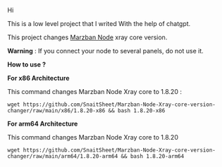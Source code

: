 Hi

This is a low level project that I writed With the help of chatgpt.

This project changes [Marzban Node](https://github.com/Gozargah/Marzban-node) xray core version.

**Warning** : If you connect your node to several panels, do not use it.

**How to use ?**

**For x86 Architecture**

This command changes Marzban Node Xray core to 1.8.20 :

```
wget https://github.com/SnaitSheet/Marzban-Node-Xray-core-version-changer/raw/main/x86/1.8.20-x86 && bash 1.8.20-x86
```

**For arm64 Architecture**

This command changes Marzban Node Xray core to 1.8.20

```
wget https://github.com/SnaitSheet/Marzban-Node-Xray-core-version-changer/raw/main/arm64/1.8.20-arm64 && bash 1.8.20-arm64
```



